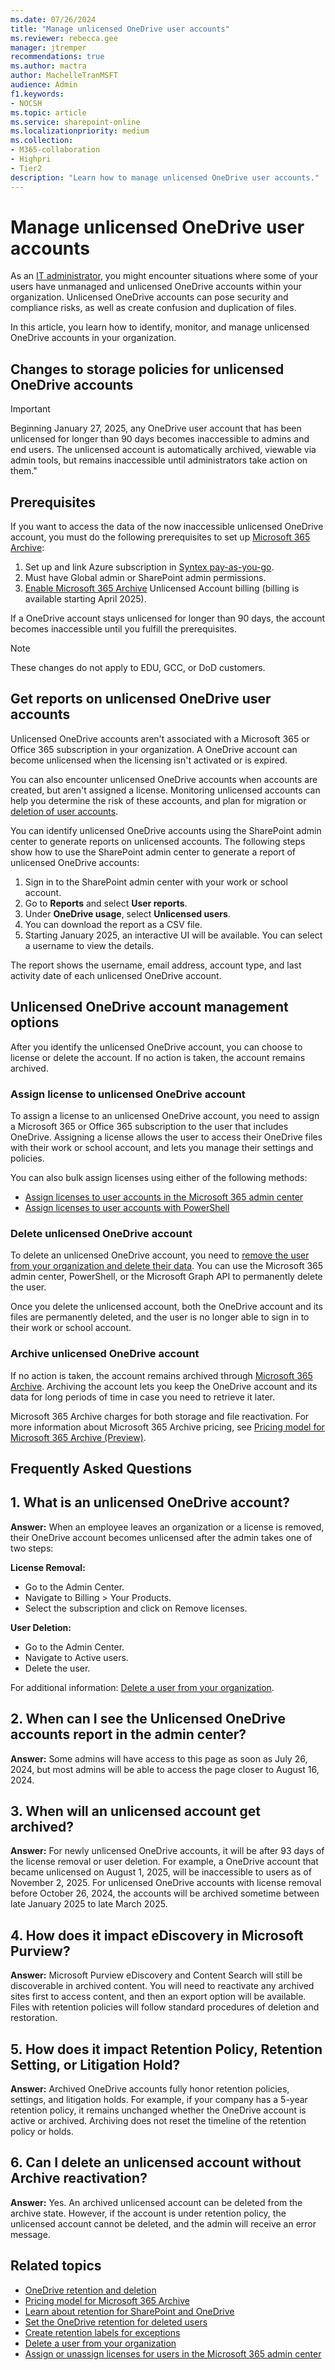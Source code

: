 ```yaml
---
ms.date: 07/26/2024
title: "Manage unlicensed OneDrive user accounts"
ms.reviewer: rebecca.gee
manager: jtremper
recommendations: true
ms.author: mactra
author: MachelleTranMSFT
audience: Admin
f1.keywords:
- NOCSH
ms.topic: article
ms.service: sharepoint-online
ms.localizationpriority: medium
ms.collection:
- M365-collaboration
- Highpri
- Tier2
description: "Learn how to manage unlicensed OneDrive user accounts."
---
```


# Manage unlicensed OneDrive user accounts

As an [IT administrator](/microsoft-365/admin/add-users/about-admin-roles), you might encounter situations where some of your users have unmanaged and unlicensed OneDrive accounts within your organization. Unlicensed OneDrive accounts can pose security and compliance risks, as well as create confusion and duplication of files.

In this article, you learn how to identify, monitor, and manage unlicensed OneDrive accounts in your organization.

## Changes to storage policies for unlicensed OneDrive accounts

> [!IMPORTANT]
> Beginning January 27, 2025, any OneDrive user account that has been unlicensed for longer than 90 days becomes inaccessible to admins and end users. The unlicensed account is automatically archived, viewable via admin tools, but remains inaccessible until administrators take action on them."

## Prerequisites

If you want to access the data of the now inaccessible unlicensed OneDrive account, you must do the following prerequisites to set up [Microsoft 365 Archive](/microsoft-365/syntex/archive/archive-setup):

1. Set up and link Azure subscription in [Syntex pay-as-you-go](/microsoft-365/syntex/syntex-azure-billing).
2. Must have Global admin or SharePoint admin permissions.
3. [Enable Microsoft 365 Archive](/microsoft-365/syntex/syntex-azure-billing) Unlicensed Account billing (billing is available starting April 2025).

If a OneDrive account stays unlicensed for longer than 90 days, the account becomes inaccessible until you fulfill the prerequisites.

> [!NOTE]
> These changes do not apply to EDU, GCC, or DoD customers.

## Get reports on unlicensed OneDrive user accounts

Unlicensed OneDrive accounts aren't associated with a Microsoft 365 or Office 365 subscription in your organization. A OneDrive account can become unlicensed when the licensing isn't activated or is expired.

You can also encounter unlicensed OneDrive accounts when accounts are created, but aren't assigned a license. Monitoring unlicensed accounts can help you determine the risk of these accounts, and plan for migration or [deletion of user accounts](/microsoft-365/admin/add-users/delete-a-user).

You can identify unlicensed OneDrive accounts using the SharePoint admin center to generate reports on unlicensed accounts. The following steps show how to use the SharePoint admin center to generate a report of unlicensed OneDrive accounts:

1. Sign in to the SharePoint admin center with your work or school account.
2. Go to **Reports** and select **User reports**.
3. Under **OneDrive usage**, select **Unlicensed users**.
4. You can download the report as a CSV file.
5. Starting January 2025, an interactive UI will be available. You can select a username to view the details.

The report shows the username, email address, account type, and last activity date of each unlicensed OneDrive account.

## Unlicensed OneDrive account management options

After you identify the unlicensed OneDrive account, you can choose to license or delete the account. If no action is taken, the account remains archived.

### Assign license to unlicensed OneDrive account

To assign a license to an unlicensed OneDrive account, you need to assign a Microsoft 365 or Office 365 subscription to the user that includes OneDrive. Assigning a license allows the user to access their OneDrive files with their work or school account, and lets you manage their settings and policies.

You can also bulk assign licenses using either of the following methods:

- [Assign licenses to user accounts in the Microsoft 365 admin center](/microsoft-365/admin/manage/assign-licenses-to-users)
- [Assign licenses to user accounts with PowerShell](/microsoft-365/enterprise/assign-licenses-to-user-accounts-with-microsoft-365-powershell)

### Delete unlicensed OneDrive account

To delete an unlicensed OneDrive account, you need to [remove the user from your organization and delete their data](/microsoft-365/admin/add-users/delete-a-user). You can use the Microsoft 365 admin center, PowerShell, or the Microsoft Graph API to permanently delete the user.  

Once you delete the unlicensed account, both the OneDrive account and its files are permanently deleted, and the user is no longer able to sign in to their work or school account.

### Archive unlicensed OneDrive account

If no action is taken, the account remains archived through [Microsoft 365 Archive](/microsoft-365/syntex/archive/archive-overview). Archiving the account lets you keep the OneDrive account and its data for long periods of time in case you need to retrieve it later.

Microsoft 365 Archive charges for both storage and file reactivation. For more information about Microsoft 365 Archive pricing, see [Pricing model for Microsoft 365 Archive (Preview)](/microsoft-365/syntex/archive/archive-pricing).

## Frequently Asked Questions

## 1. What is an unlicensed OneDrive account?
**Answer:** When an employee leaves an organization or a license is removed, their OneDrive account becomes unlicensed after the admin takes one of two steps:

**License Removal:**
- Go to the Admin Center.
- Navigate to Billing > Your Products.
- Select the subscription and click on Remove licenses.

**User Deletion:**
- Go to the Admin Center.
- Navigate to Active users.
- Delete the user.

For additional information: [Delete a user from your organization](/microsoft-365/admin/add-users/delete-a-user).

## 2. When can I see the Unlicensed OneDrive accounts report in the admin center?
**Answer:** Some admins will have access to this page as soon as July 26, 2024, but most admins will be able to access the page closer to August 16, 2024.

## 3. When will an unlicensed account get archived?
**Answer:** For newly unlicensed OneDrive accounts, it will be after 93 days of the license removal or user deletion. For example, a OneDrive account that became unlicensed on August 1, 2025, will be inaccessible to users as of November 2, 2025. For unlicensed OneDrive accounts with license removal before October 26, 2024, the accounts will be archived sometime between late January 2025 to late March 2025.

## 4. How does it impact eDiscovery in Microsoft Purview?
**Answer:** Microsoft Purview eDiscovery and Content Search will still be discoverable in archived content. You will need to reactivate any archived sites first to access content, and then an export option will be available. Files with retention policies will follow standard procedures of deletion and restoration.

## 5. How does it impact Retention Policy, Retention Setting, or Litigation Hold?
**Answer:** Archived OneDrive accounts fully honor retention policies, settings, and litigation holds. For example, if your company has a 5-year retention policy, it remains unchanged whether the OneDrive account is active or archived. Archiving does not reset the timeline of the retention policy or holds.

## 6. Can I delete an unlicensed account without Archive reactivation?
**Answer:** Yes. An archived unlicensed account can be deleted from the archive state. However, if the account is under retention policy, the unlicensed account cannot be deleted, and the admin will receive an error message.

## Related topics

- [OneDrive retention and deletion](retention-and-deletion.md)
- [Pricing model for Microsoft 365 Archive](/microsoft-365/archive/archive-pricing)
- [Learn about retention for SharePoint and OneDrive](/purview/retention-policies-sharepoint#how-retention-works-with-microsoft-365-archive)
- [Set the OneDrive retention for deleted users](set-retention.md)
- [Create retention labels for exceptions](/purview/create-retention-labels-data-lifecycle-management)
- [Delete a user from your organization](/microsoft-365/admin/add-users/delete-a-user)
- [Assign or unassign licenses for users in the Microsoft 365 admin center](/microsoft-365/admin/manage/assign-licenses-to-users)
